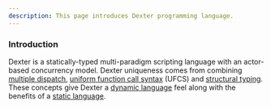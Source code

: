 ```yaml
---
description: This page introduces Dexter programming language.
---
```

### Introduction
Dexter is a statically-typed multi-paradigm scripting language with an actor-based concurrency model. Dexter uniqueness comes from combining [multiple dispatch][1], [uniform function call syntax][2] (UFCS) and [structural typing][3]. These concepts give Dexter a [dynamic language][4] feel along with the benefits of a [static language][5].

[1]: https://en.wikipedia.org/wiki/Multiple_dispatch
[2]: https://en.wikipedia.org/wiki/Uniform_Function_Call_Syntax
[3]: https://en.wikipedia.org/wiki/Structural_type_system
[4]: https://en.wikipedia.org/wiki/Dynamic_programming_language
[5]: https://en.wikipedia.org/wiki/Type_system
